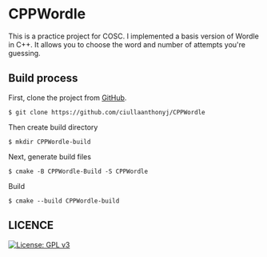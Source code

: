 CPPWordle
=============

This is a practice project for COSC. I implemented a basis version of Wordle
in C++. It allows you to choose the word and number of attempts you're guessing.

Build process
-------------
First, clone the project from
[GitHub](https://github.com/ciullaanthonyj/CPPWordle).

```
$ git clone https://github.com/ciullaanthonyj/CPPWordle
```

Then create build directory

```
$ mkdir CPPWordle-build
```

Next, generate build files

```
$ cmake -B CPPWordle-Build -S CPPWordle
```
Build
```
$ cmake --build CPPWordle-build
```
LICENCE
-------

[![License: GPL v3](https://img.shields.io/badge/License-GPLv3-blue.svg)](https://www.gnu.org/licenses/gpl-3.0)

